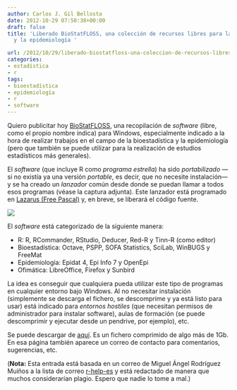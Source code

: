 ```yaml
---
author: Carlos J. Gil Bellosta
date: 2012-10-29 07:50:38+00:00
draft: false
title: 'Liberado BioStatFLOSS, una colección de recursos libres para la bioestadística
  y la epidemiología '

url: /2012/10/29/liberado-biostatfloss-una-coleccion-de-recursos-libres-para-la-bioestadistica-y-la-epidemiologia/
categories:
- estadística
- r
tags:
- bioestadística
- epidemiología
- r
- software
---
```


Quiero publicitar hoy [BioStatFLOSS](http://www.sergas.es/MostrarContidos_N3_T01.aspx?IdPaxina=62658&idioma=es), una recopilación de _software_ (libre, como el propio nombre indica) para Windows, especialmente indicado a la hora de realizar trabajos en el campo de la bioestadística y la epidemiología (pero que también se puede utilizar para la realización de estudios estadísticos más generales).

El _software_ (que incluye R como _programa estrella_) ha sido _portabilizado_ —si no existía ya una versión _portable_, es decir, que no necesite instalación— y se ha creado un _lanzador_ común desde donde se puedan llamar a todos esos programas (véase la captura adjunta). Este lanzador está programado en [Lazarus (Free Pascal)](http://www.lazarus.freepascal.org/) y, en breve, se liberará el código fuente.

[![](/wp-uploads/2012/10/Captura-300x201.jpg)
](/wp-uploads/2012/10/Captura.jpg)

El _software_ está categorizado de la siguiente manera:

* R: R, RCommander, RStudio, Deducer, Red-R y Tinn-R (como editor)
* Bioestadística: Octave, PSPP, SOFA Statistics, SciLab, WinBUGS y FreeMat
* Epidemiología: Epidat 4, Epi Info 7 y OpenEpi
* Ofimática: LibreOffice, Firefox y Sunbird


La idea es conseguir que cualquiera pueda utilizar este tipo de programas en cualquier entorno bajo Windows. Al no necesitar instalación (simplemente se descarga el fichero, se descomprime y ya está listo para usar) está indicado para _entornos hostiles_ (que necesitan permisos de administrador para instalar software), aulas de formación (se puede descomprimir y ejecutar desde un pendrive, por ejemplo), etc.

Se puede descargar de [aquí](http://www.sergas.es/MostrarContidos_N3_T01.aspx?IdPaxina=62658&idioma=es ). Es un fichero comprimido de algo más de 1Gb. En esa página también aparece un correo de contacto para comentarios, sugerencias, etc.

(**Nota:** Esta entrada está basada en un correo de Miguel Ángel Rodríguez Muíños a la lista de correo [r-help-es](https://stat.ethz.ch/mailman/listinfo/r-help-es) y está redactado de manera que muchos considerarían plagio. Espero que nadie lo tome a mal.)
